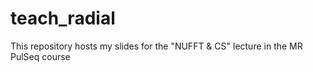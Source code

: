 # teach_radial
This repository hosts my slides for the "NUFFT &amp; CS" lecture in the MR PulSeq course
